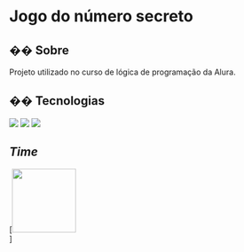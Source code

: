 <h1>Jogo do número secreto</h1>

<h2>�� Sobre</h2>
<p>Projeto utilizado no curso de lógica de programação da Alura.</p>

## �� Tecnologias
<div>
  <img src="https://img.shields.io/badge/HTML-239120?style=for-the-badge&logo=html5&logoColor=white">
  <img src="https://img.shields.io/badge/CSS-239120?&style=for-the-badge&logo=css3&logoColor=white">
  <img src="https://img.shields.io/badge/JavaScript-F7DF1E?style=for-the-badge&logo=javascript&logoColor=black">
</div>

## *Time*
[<img loading="lazzy" src="https://avatars.githubusercontent.com/u/199991280?s=4" width=115><br>]
